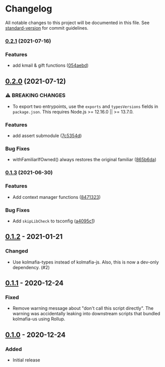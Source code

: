 # Changelog

All notable changes to this project will be documented in this file. See [standard-version](https://github.com/conventional-changelog/standard-version) for commit guidelines.

### [0.2.1](https://github.com/pastelmind/kolmafia-util/compare/v0.2.0...v0.2.1) (2021-07-16)


### Features

* add kmail & gift functions ([054aebd](https://github.com/pastelmind/kolmafia-util/commit/054aebd6ce1a1e6d00fa5cf784208897cc38ec19))

## [0.2.0](https://github.com/pastelmind/kolmafia-util/compare/v0.1.3...v0.2.0) (2021-07-12)


### ⚠ BREAKING CHANGES

* To export two entrypoints, use the `exports` and `typesVersions` fields
in `package.json`. This requires Node.js >= 12.16.0 || >= 13.7.0.

### Features

* add assert submodule ([7c5354d](https://github.com/pastelmind/kolmafia-util/commit/7c5354d842da11ef42e979660c8cec58fb721eb5))


### Bug Fixes

* withFamiliarIfOwned() always restores the original familiar ([865b6da](https://github.com/pastelmind/kolmafia-util/commit/865b6da75d6db0d3318cc04bea9b30000b9fc4ff))

### [0.1.3](https://github.com/pastelmind/kolmafia-util/compare/v0.1.2...v0.1.3) (2021-06-30)


### Features

* Add context manager functions ([8471323](https://github.com/pastelmind/kolmafia-util/commit/8471323e574241d7106b2d83a471fd60e1d24305))


### Bug Fixes

* Add `skipLibCheck` to tsconfig ([a4095c1](https://github.com/pastelmind/kolmafia-util/commit/a4095c14c23225a3158b706a5b7c75f3dfb4ad20))

## [0.1.2] - 2021-01-21

### Changed

- Use kolmafia-types instead of kolmafia-js.
  Also, this is now a dev-only dependency. (#2)

## [0.1.1] - 2020-12-24

### Fixed

- Remove warning message about "don't call this script directly". The warning was accidentally leaking into downstream scripts that bundled kolmafia-us using Rollup.

## [0.1.0] - 2020-12-24

### Added

- Initial release

[unreleased]: https://github.com/pastelmind/kolmafia-util/compare/v0.1.2...HEAD
[0.1.2]: https://github.com/pastelmind/kolmafia-util/compare/v0.1.1...v0.1.2
[0.1.1]: https://github.com/pastelmind/kolmafia-util/compare/v0.1.0...v0.1.1
[0.1.0]: https://github.com/pastelmind/kolmafia-util/releases/tag/v0.1.0

